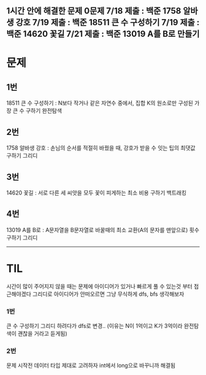 1시간 안에 해결한 문제 0문제
7/18 제출 : 백준 1758 알바생 강호
7/19 제출 : 백준 18511 큰 수 구성하기
7/19 제출 : 백준 14620 꽃길
7/21 제출 : 백준 13019 A를 B로 만들기
---
# 문제

## 1번

18511 큰 수 구성하기 : N보다 작거나 같은 자연수 중에서, 집합 K의 원소로만 구성된 가장 큰 수 구하기
완전탐색

## 2번
1758 알바생 강호 :  손님의 순서를 적절히 바꿨을 때, 강호가 받을 수 잇는 팁의 최댓값 구하기
그리디

## 3번
14620 꽃길 :  서로 다른 세 씨앗을 모두 꽃이 피게하는 최소 비용 구하기
백트래킹

## 4번
13019 A를 B로 : A문자열을 B문자열로 바꿀때의 최소 교환(A의 문자를 맨앞으로) 횟수 구하기
그리디

---

# TIL
시간이 많이 주어지지 않을 때는 문제에 아이디어가 있거나 빠르게 풀 수 있는것 부터 접근해야겠다
그리디로 아이디어가 안떠오르면 그냥 무식하게 dfs, bfs 생각해보자
### 1번
큰 수 구성하기 그리디 하려다가 dfs로 변경.. (이유는 N이 1억이고 K가 3억이라 완전탐색이 괜찮을 거라고 듣게됨)

### 2번
문제 시작전 데이터 타입 제대로 고려하자 int에서 long으로 바꾸니까 해결됨